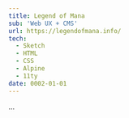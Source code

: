 ```yaml
---
title: Legend of Mana
sub: 'Web UX + CMS'
url: https://legendofmana.info/
tech:
  - Sketch
  - HTML
  - CSS
  - Alpine
  - 11ty
date: 0002-01-01
---
```


...